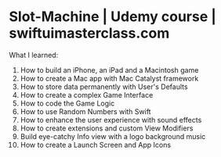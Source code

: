 # Slot-Machine | Udemy course | swiftuimasterclass.com
What I learned:
1) How to build an iPhone, an iPad and a Macintosh game
2) How to create a Mac app with Mac Catalyst framework
3) How to store data permanently with User's Defaults
4) How to create a complex Game Interface 
5) How to code the Game Logic
6) How to use Random Numbers with Swift
7) How to enhance the user experience with sound effects
8) How to create extensions and custom View Modifiers
9) Build eye-catchy Info view with a logo background music 
10) How to create a Launch Screen and App Icons
